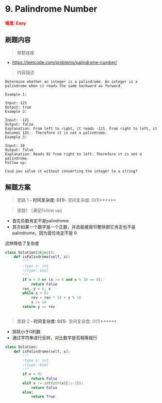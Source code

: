 # 9. Palindrome Number

**<font color=red>难度: Easy</font>**

## 刷题内容

> 原题连接

* https://leetcode.com/problems/palindrome-number/

> 内容描述

```
Determine whether an integer is a palindrome. An integer is a palindrome when it reads the same backward as forward.

Example 1:

Input: 121
Output: true
Example 2:

Input: -121
Output: false
Explanation: From left to right, it reads -121. From right to left, it becomes 121-. Therefore it is not a palindrome.
Example 3:

Input: 10
Output: false
Explanation: Reads 01 from right to left. Therefore it is not a palindrome.
Follow up:

Coud you solve it without converting the integer to a string?
```

## 解题方案

> 思路 1
******- 时间复杂度: O(1)******- 空间复杂度: O(1)******

> 思路1 （满足Follow up)

- 首先负数肯定不是palindrome
- 其次如果一个数字是一个正数，并且能被我10整除那它肯定也不是palindrome，因为首位肯定不是 0

这样降低了复杂度

```python
class Solution(object):
    def isPalindrome(self, x):
        """
        :type x: int
        :rtype: bool
        """
        if x < 0 or (x != 0 and x % 10 == 0):
            return False
        rev, y = 0, x
        while x > 0:
            rev = rev * 10 + x % 10
            x /= 10
        return y == rev
        
```

> 思路 2
******- 时间复杂度: O(1)******- 空间复杂度: O(1)******

* 排除小于0的数
* 通过字符串进行反转，对比数字是否相等就行

```python
class Solution:
    def isPalindrome(self, x):
        """
        :type x: int
        :rtype: bool
        """
        if x < 0:
            return False
        elif x != int(str(x)[::-1]):
            return False
        else:
            return True
```
